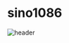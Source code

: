 # sino1086
![header](https://capsule-render.vercel.app/api?type=waving&desc=바르샤바조약기구&fontColor=FF0000)
